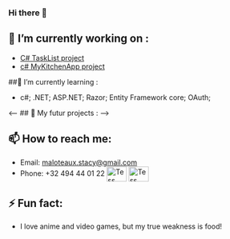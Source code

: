 ### Hi there 👋

## 🔭 I’m currently working on :
- <a href="https://github.com/Tess-mltx/TaskListCsharp" target="blank">C# TaskList project</a>
- <a href="https://github.com/Tess-mltx/MyKitchenApp_CSharp" target="blank">c# MyKitchenApp project</a>
  
##🌱 I’m currently learning :
- c#; .NET; ASP.NET; Razor; Entity Framework core; OAuth;

<-- ## 🚀 My futur projects : -->

## 📫 How to reach me:
- Email: maloteaux.stacy@gmail.com
- Phone: +32 494 44 01 22
<a href="https://www.linkedin.com/in/tess-maloteaux/" target="blank"><img align="center" src="https://raw.githubusercontent.com/rahuldkjain/github-profile-readme-generator/master/src/images/icons/Social/linked-in-alt.svg" alt="Tess mltx" height="30" width="40" /></a>
<a href="https://instagram.com/Tess-mltx" target="blank"><img align="center" src="https://raw.githubusercontent.com/rahuldkjain/github-profile-readme-generator/master/src/images/icons/Social/instagram.svg" alt="Tess mltx" height="30" width="40" /></a>


## ⚡ Fun fact:
- I love anime and video games, but my true weakness is food!
